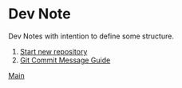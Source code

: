 # Dev Note

Dev Notes with intention to define some structure.

1. [Start new repository](start_repo.md)
2. [Git Commit Message Guide](commit_message.md)

[Main](../index.md)
